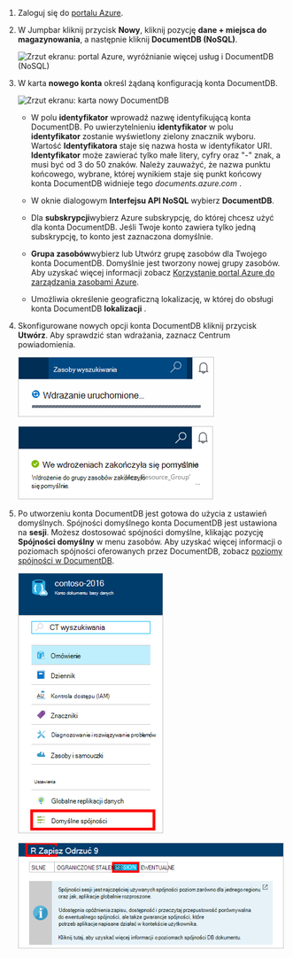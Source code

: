1.  Zaloguj się do [portalu Azure](https://portal.azure.com/).
2.  W Jumpbar kliknij przycisk **Nowy**, kliknij pozycję **dane + miejsca do magazynowania**, a następnie kliknij **DocumentDB (NoSQL)**.

    ![Zrzut ekranu: portal Azure, wyróżnianie więcej usług i DocumentDB (NoSQL)](./media/documentdb-create-dbaccount/create-nosql-db-databases-json-tutorial-1.png)  

3. W karta **nowego konta** określ żądaną konfiguracją konta DocumentDB.

    ![Zrzut ekranu: karta nowy DocumentDB](./media/documentdb-create-dbaccount/create-nosql-db-databases-json-tutorial-2.png)

    - W polu **identyfikator** wprowadź nazwę identyfikującą konta DocumentDB.  Po uwierzytelnieniu **identyfikator** w polu **identyfikator** zostanie wyświetlony zielony znacznik wyboru. Wartość **Identyfikatora** staje się nazwa hosta w identyfikator URI. **Identyfikator** może zawierać tylko małe litery, cyfry oraz "-" znak, a musi być od 3 do 50 znaków. Należy zauważyć, że nazwa punktu końcowego, wybrane, której wynikiem staje się punkt końcowy konta DocumentDB widnieje tego *documents.azure.com* .

    - W oknie dialogowym **Interfejsu API NoSQL** wybierz **DocumentDB**.  

    - Dla **subskrypcji**wybierz Azure subskrypcję, do której chcesz użyć dla konta DocumentDB. Jeśli Twoje konto zawiera tylko jedną subskrypcję, to konto jest zaznaczona domyślnie.

    - **Grupa zasobów**wybierz lub Utwórz grupę zasobów dla Twojego konta DocumentDB.  Domyślnie jest tworzony nowej grupy zasobów. Aby uzyskać więcej informacji zobacz [Korzystanie portal Azure do zarządzania zasobami Azure](../articles/azure-portal/resource-group-portal.md).

    - Umożliwia określenie geograficzną lokalizację, w której do obsługi konta DocumentDB **lokalizacji** . 

4.  Skonfigurowane nowych opcji konta DocumentDB kliknij przycisk **Utwórz**. Aby sprawdzić stan wdrażania, zaznacz Centrum powiadomienia.  

    ![Szybkie tworzenie bazy danych — zrzut ekranu przedstawiający Centrum powiadomienia, przedstawiający jest tworzony konta DocumentDB](./media/documentdb-create-dbaccount/create-nosql-db-databases-json-tutorial-4.png)  

    ![Zrzut ekranu przedstawiający Centrum powiadomienia, przedstawiający czy konto DocumentDB został utworzony pomyślnie i używany do grupy zasobów — powiadomienie Kreator bazy danych w trybie Online](./media/documentdb-create-dbaccount/create-nosql-db-databases-json-tutorial-5.png)

5.  Po utworzeniu konta DocumentDB jest gotowa do użycia z ustawień domyślnych. Spójności domyślnego konta DocumentDB jest ustawiona na **sesji**.  Możesz dostosować spójności domyślne, klikając pozycję **Spójności domyślny** w menu zasobów. Aby uzyskać więcej informacji o poziomach spójności oferowanych przez DocumentDB, zobacz [poziomy spójności w DocumentDB](../articles/documentdb/documentdb-consistency-levels.md).

    ![Zrzut ekranu: karta Grupa zasobów — zacznij opracowywania aplikacji](./media/documentdb-create-dbaccount/create-nosql-db-databases-json-tutorial-6.png)  

    ![Zrzut ekranu: karta poziom spójności - spójności sesji](./media/documentdb-create-dbaccount/create-nosql-db-databases-json-tutorial-7.png)  

[How to: Create a DocumentDB account]: #Howto
[Next steps]: #NextSteps
[documentdb-manage]:../articles/documentdb/documentdb-manage.md
